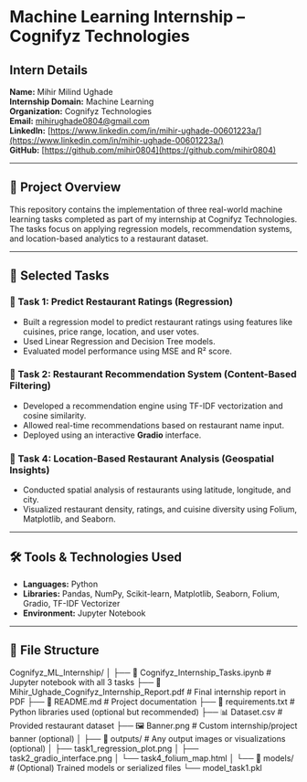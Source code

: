 # Machine Learning Internship – Cognifyz Technologies

## Intern Details
**Name:** Mihir Milind Ughade  
**Internship Domain:** Machine Learning  
**Organization:** Cognifyz Technologies  
**Email:** mihirughade0804@gmail.com  
**LinkedIn:** [https://www.linkedin.com/in/mihir-ughade-00601223a/](https://www.linkedin.com/in/mihir-ughade-00601223a/)  
**GitHub:** [https://github.com/mihir0804](https://github.com/mihir0804)

---

## 📘 Project Overview

This repository contains the implementation of three real-world machine learning tasks completed as part of my internship at Cognifyz Technologies. The tasks focus on applying regression models, recommendation systems, and location-based analytics to a restaurant dataset.

---

## 📌 Selected Tasks

### 🔹 Task 1: Predict Restaurant Ratings (Regression)
- Built a regression model to predict restaurant ratings using features like cuisines, price range, location, and user votes.
- Used Linear Regression and Decision Tree models.
- Evaluated model performance using MSE and R² score.

### 🔹 Task 2: Restaurant Recommendation System (Content-Based Filtering)
- Developed a recommendation engine using TF-IDF vectorization and cosine similarity.
- Allowed real-time recommendations based on restaurant name input.
- Deployed using an interactive **Gradio** interface.

### 🔹 Task 4: Location-Based Restaurant Analysis (Geospatial Insights)
- Conducted spatial analysis of restaurants using latitude, longitude, and city.
- Visualized restaurant density, ratings, and cuisine diversity using Folium, Matplotlib, and Seaborn.

---

## 🛠 Tools & Technologies Used

- **Languages:** Python  
- **Libraries:** Pandas, NumPy, Scikit-learn, Matplotlib, Seaborn, Folium, Gradio, TF-IDF Vectorizer  
- **Environment:** Jupyter Notebook

---

## 📂 File Structure

Cognifyz_ML_Internship/
│
├── 📄 Cognifyz_Internship_Tasks.ipynb          # Jupyter notebook with all 3 tasks
├── 📄 Mihir_Ughade_Cognifyz_Internship_Report.pdf  # Final internship report in PDF
├── 📄 README.md                                 # Project documentation
├── 📄 requirements.txt                          # Python libraries used (optional but recommended)
├── 📊 Dataset.csv                               # Provided restaurant dataset
├── 🖼️  Banner.png                                # Custom internship/project banner (optional)
│
├── 📁 outputs/                                  # Any output images or visualizations (optional)
│   ├── task1_regression_plot.png
│   ├── task2_gradio_interface.png
│   └── task4_folium_map.html
│
└── 📁 models/                                   # (Optional) Trained models or serialized files
    └── model_task1.pkl
